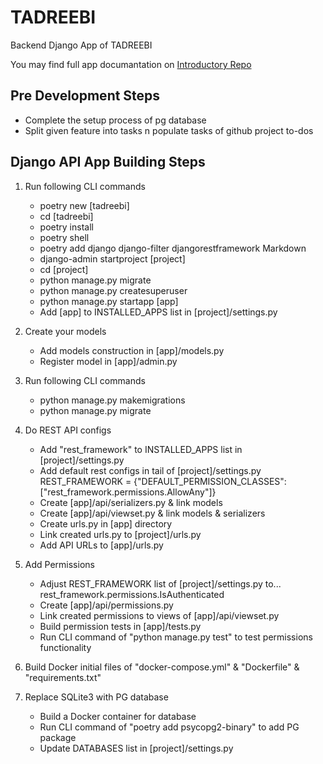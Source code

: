 # TADREEBI

Backend Django App of TADREEBI

You may find full app documantation on [Introductory Repo](https://github.com/Tadreebi/app)

## Pre Development Steps

- Complete the setup process of pg database
- Split given feature into tasks n populate tasks of github project to-dos

## Django API App Building Steps

1. Run following CLI commands
    - poetry new [tadreebi]
    - cd [tadreebi]
    - poetry install
    - poetry shell
    - poetry add django django-filter djangorestframework Markdown
    - django-admin startproject [project]
    - cd [project]
    - python manage.py migrate
    - python manage.py createsuperuser
    - python manage.py startapp [app]
    - Add [app] to INSTALLED_APPS list in [project]/settings.py

2. Create your models
    - Add models construction in [app]/models.py
    - Register model in [app]/admin.py

3. Run following CLI commands
    - python manage.py makemigrations
    - python manage.py migrate

4. Do REST API configs
    - Add "rest_framework" to INSTALLED_APPS list in [project]/settings.py
    - Add default rest configs in tail of [project]/settings.py
            REST_FRAMEWORK = {"DEFAULT_PERMISSION_CLASSES": ["rest_framework.permissions.AllowAny"]}
    - Create [app]/api/serializers.py & link models
    - Create [app]/api/viewset.py & link models & serializers
    - Create urls.py in [app] directory
    - Link created urls.py to [project]/urls.py
    - Add API URLs to [app]/urls.py

5. Add Permissions
    - Adjust REST_FRAMEWORK list of [project]/settings.py to...
            rest_framework.permissions.IsAuthenticated
    - Create [app]/api/permissions.py
    - Link created permissions to views of [app]/api/viewset.py
    - Build permission tests in [app]/tests.py
    - Run CLI command of "python manage.py test" to test permissions functionality

6. Build Docker initial files of "docker-compose.yml" & "Dockerfile" & "requirements.txt"

7. Replace SQLite3 with PG database
    - Build a Docker container for database
    - Run CLI command of "poetry add psycopg2-binary" to add PG package
    - Update DATABASES list in [project]/settings.py
